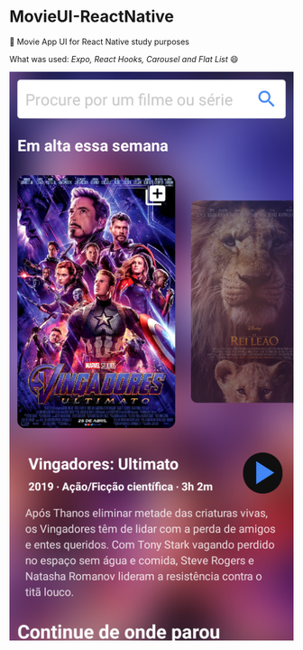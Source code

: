 # MovieUI-ReactNative
:movie_camera: Movie App UI for React Native study purposes

What was used: *Expo, React Hooks, Carousel and Flat List* 😄 

![](https://github.com/andersonalexdurante/MovieUI-ReactNative/blob/master/assets/Preview.png)
